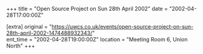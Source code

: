 +++
title = "Open Source Project on Sun 28th April 2002"
date = "2002-04-28T17:00:00Z"

[extra]
original = "https://uwcs.co.uk/events/open-source-project-on-sun-28th-april-2002-1474488932343/"    
ent_time = "2002-04-28T19:00:00Z"
location = "Meeting Room 6, Union North"
+++



